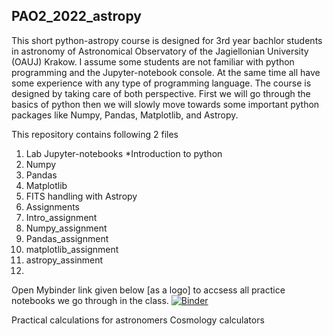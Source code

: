## PAO2_2022_astropy
This short python-astropy course is designed for 3rd year bachlor students in astronomy of Astronomical Observatory of the Jagiellonian University (OAUJ) Krakow. I assume some students are not familiar with python programming and the Jupyter-notebook console. At the same time all have some experience with any type of programming language. The course is designed by taking care of both perspective. First we will go through the basics of python then we will slowly move towards some important python packages like  Numpy, Pandas, Matplotlib, and Astropy.

This repository contains following 2 files

1. Lab Jupyter-notebooks
  *Introduction to python
  3. Numpy
  4. Pandas
  5. Matplotlib
  6. FITS handling with Astropy
2. Assignments
  4. Intro_assignment
  5. Numpy_assignment
  6. Pandas_assignment
  7. matplotlib_assignment
  8. astropy_assinment
3. 


Open Mybinder link given below [as a logo] to accsess all practice notebooks we go through in the class.
[![Binder](https://mybinder.org/badge_logo.svg)](https://mybinder.org/v2/gh/sagar-sethi/PAO2_2022_astropy/main?labpath=Introduction.ipynb)


Practical calculations for astronomers
Cosmology calculators
